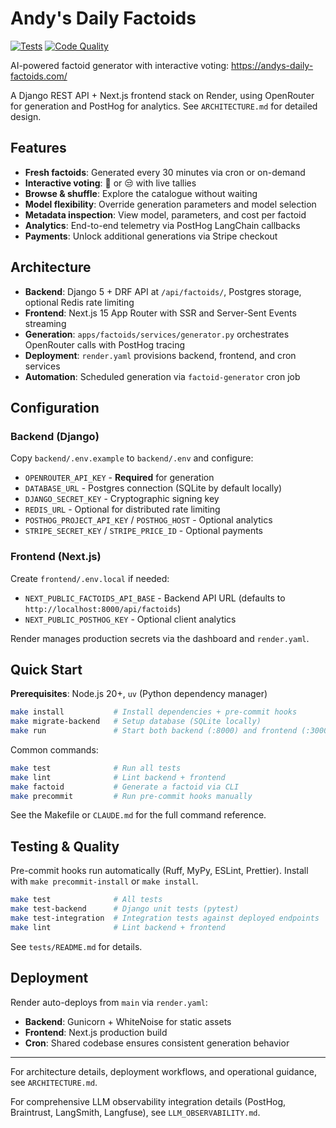 # Andy's Daily Factoids

[![Tests](https://github.com/andrewm4894/andys-daily-factoids/workflows/Test%20Suite/badge.svg)](https://github.com/andrewm4894/andys-daily-factoids/actions/workflows/test.yml)
[![Code Quality](https://github.com/andrewm4894/andys-daily-factoids/workflows/Code%20Quality/badge.svg)](https://github.com/andrewm4894/andys-daily-factoids/actions/workflows/code-quality.yml)

AI-powered factoid generator with interactive voting: https://andys-daily-factoids.com/

A Django REST API + Next.js frontend stack on Render, using OpenRouter for generation and PostHog for analytics. See `ARCHITECTURE.md` for detailed design.

## Features

- **Fresh factoids**: Generated every 30 minutes via cron or on-demand
- **Interactive voting**: 🤯 or 😒 with live tallies
- **Browse & shuffle**: Explore the catalogue without waiting
- **Model flexibility**: Override generation parameters and model selection
- **Metadata inspection**: View model, parameters, and cost per factoid
- **Analytics**: End-to-end telemetry via PostHog LangChain callbacks
- **Payments**: Unlock additional generations via Stripe checkout

## Architecture

- **Backend**: Django 5 + DRF API at `/api/factoids/`, Postgres storage, optional Redis rate limiting
- **Frontend**: Next.js 15 App Router with SSR and Server-Sent Events streaming
- **Generation**: `apps/factoids/services/generator.py` orchestrates OpenRouter calls with PostHog tracing
- **Deployment**: `render.yaml` provisions backend, frontend, and cron services
- **Automation**: Scheduled generation via `factoid-generator` cron job

## Configuration

### Backend (Django)
Copy `backend/.env.example` to `backend/.env` and configure:
- `OPENROUTER_API_KEY` - **Required** for generation
- `DATABASE_URL` - Postgres connection (SQLite by default locally)
- `DJANGO_SECRET_KEY` - Cryptographic signing key
- `REDIS_URL` - Optional for distributed rate limiting
- `POSTHOG_PROJECT_API_KEY` / `POSTHOG_HOST` - Optional analytics
- `STRIPE_SECRET_KEY` / `STRIPE_PRICE_ID` - Optional payments

### Frontend (Next.js)
Create `frontend/.env.local` if needed:
- `NEXT_PUBLIC_FACTOIDS_API_BASE` - Backend API URL (defaults to `http://localhost:8000/api/factoids`)
- `NEXT_PUBLIC_POSTHOG_KEY` - Optional client analytics

Render manages production secrets via the dashboard and `render.yaml`.

## Quick Start

**Prerequisites**: Node.js 20+, `uv` (Python dependency manager)

```bash
make install           # Install dependencies + pre-commit hooks
make migrate-backend   # Setup database (SQLite locally)
make run               # Start both backend (:8000) and frontend (:3000)
```

Common commands:
```bash
make test              # Run all tests
make lint              # Lint backend + frontend
make factoid           # Generate a factoid via CLI
make precommit         # Run pre-commit hooks manually
```

See the Makefile or `CLAUDE.md` for the full command reference.

## Testing & Quality

Pre-commit hooks run automatically (Ruff, MyPy, ESLint, Prettier). Install with `make precommit-install` or `make install`.

```bash
make test              # All tests
make test-backend      # Django unit tests (pytest)
make test-integration  # Integration tests against deployed endpoints
make lint              # Lint backend + frontend
```

See `tests/README.md` for details.

## Deployment

Render auto-deploys from `main` via `render.yaml`:
- **Backend**: Gunicorn + WhiteNoise for static assets
- **Frontend**: Next.js production build
- **Cron**: Shared codebase ensures consistent generation behavior

---

For architecture details, deployment workflows, and operational guidance, see `ARCHITECTURE.md`.

For comprehensive LLM observability integration details (PostHog, Braintrust, LangSmith, Langfuse), see `LLM_OBSERVABILITY.md`.
